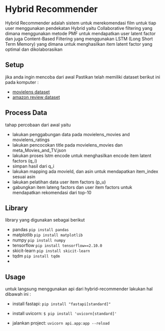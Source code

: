 # Hybrid Recommender

Hybrid Recommender adalah sistem untuk merekomendasi film untuk tiap user menggunakan pendekatan Hybrid yaitu Collaborative filtering yang dimana menggunakan metode PMF untuk mendapatkan user latent factor dan juga Content-Based Filtering yang menggunakan LSTM (Long Short Term Memory) yang dimana untuk menghasilkan item latent factor yang optimal dan dikolaborasikan

## Setup

jika anda ingin mencoba dari awal
Pastikan telah memiliki dataset berikut ini pada komputer :

- [movielens dataset](https://www.kaggle.com/datasets/odedgolden/movielens-1m-dataset)
- [amazon review dataset](https://nijianmo.github.io/amazon/index.html#subsets)

## Process Data

tahap percobaan dari awal yaitu

- lakukan penggabungan data pada movielens_movies and movielens_ratings
- lakukan pencocokan title pada movielens_movies dan meta_Movies_and_TV.json
- lakukan proses lstm encode untuk menghasilkan encode item latent factors (q_i)
- simpan hasil dari q_i
- lakukan mapping ada movieId, dan asin untuk mendapatkan item_index sesuai asin
- lakukan pelatihan data user item factors (p_u)
- gabungkan item lateng factors dan user item factors untuk mendapatkan rekomendasi dari top-10

## Library

library yang digunakan sebagai berikut

- pandas `pip install pandas`
- matplotlib `pip install matplotlib`
- numpy `pip install numpy`
- tensorflow `pip install tensorflow==2.10.0`
- skicit-learn `pip install skicit-learn`
- tqdm `pip install tqdm`
-

## Usage

untuk langsung menggunakan api dari hybrid-recommender
lakukan hal dibawah ini :

- install fastapi:
  `pip install "fastapi[standard]"`

- install uvicorn:
  `$ pip install 'uvicorn[standard]'`

- jalankan project:
  `uvicorn api.app:app --reload`
